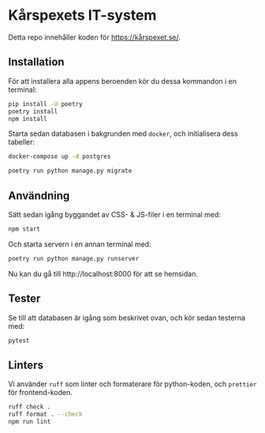 # Kårspexets IT-system

Detta repo innehåller koden för https://kårspexet.se/.

## Installation

För att installera alla appens beroenden kör du dessa kommandon i en
terminal:

```sh
pip install -U poetry
poetry install
npm install
```

Starta sedan databasen i bakgrunden med `docker`, och initialisera dess
tabeller:

```sh
docker-compose up -d postgres

poetry run python manage.py migrate
```

## Användning

Sätt sedan igång byggandet av CSS- & JS-filer i en terminal med:

```sh
npm start
```

Och starta servern i en annan terminal med:

```sh
poetry run python manage.py runserver
```

Nu kan du gå till http://localhost:8000 för att se hemsidan.

## Tester

Se till att databasen är igång som beskrivet ovan, och kör sedan testerna
med:

```sh
pytest
```

## Linters

Vi använder `ruff` som linter och formaterare för python-koden, och `prettier` för frontend-koden.

``` sh
ruff check .
ruff format . --check
npm run lint
```
